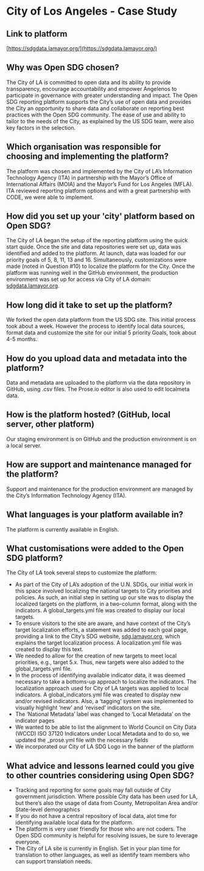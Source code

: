 <h1>City of Los Angeles - Case Study</h1>

## Link to platform

[https://sdgdata.lamayor.org/](https://sdgdata.lamayor.org/)

## Why was Open SDG chosen?

The City of LA is committed to open data and its ability to provide transparency, encourage accountability and empower Angelenos to participate in governance with greater understanding and impact.  The Open SDG reporting platform supports the City’s use of open data and provides the City an opportunity to share data and collaborate on reporting best practices with the Open SDG community.  The ease of use and ability to tailor to the needs of the City, as explained by the US SDG team, were also key factors in the selection.

## Which organisation was responsible for choosing and implementing the platform?

The platform was chosen and implemented by the City of LA’s Information Technology Agency (ITA) in partnership with the Mayor’s Office of International Affairs (MOIA) and the Mayor’s Fund for Los Angeles (MFLA).  ITA reviewed reporting platform options and with a great partnership with CODE, we were able to implement.

## How did you set up your 'city' platform based on Open SDG?

The City of LA began the setup of the reporting platform using the quick start quide.  Once the site and data repositories were set up, data was identified and added to the platform.  At launch, data was loaded for our priority goals of 5, 8, 11, 13 and 16.  Simultaneously, customizations were made (noted in Question #10) to localize the platform for the City. Once the platform was running well in the GitHub environment, the production environment was set up for access via City of LA domain: [sdgdata.lamayor.org](https://sdgdata.lamayor.org/).  

## How long did it take to set up the platform?

We forked the open data platform from the US SDG site.  This initial process took about a week.  However the process to identify local data sources, format data and customize the site for our initial 5 priority Goals, took about 4-5 months.

## How do you upload data and metadata into the platform?

Data and metadata are uploaded to the platform via the data repository in GitHub, using .csv files.  The Prose.io editor is also used to edit localmeta data.

## How is the platform hosted? (GitHub, local server, other platform)

Our staging environment is on GitHub and the production environment is on a local server.

## How are support and maintenance managed for the platform?

Support and maintenance for the production environment are managed by the City’s Information Technology Agency (ITA).

## What languages is your platform available in?

The platform is currently available in English.

## What customisations were added to the Open SDG platform?

The City of LA took several steps to customize the platform:
* As part of the City of LA’s adoption of the U.N. SDGs, our initial work in this space involved localizing the national targets to City priorities and policies.  As such, an initial step in setting up our site was to display the localized targets on the platform, in a two-column format, along with the indicators.  A global_targets.yml file was created  to display our local targets.
* To ensure visitors to the site are aware, and have context of the City’s target localization efforts, a statement was added to each goal page, providing a link to the City’s SDG website, [sdg.lamayor.org](https://sdg.lamayor.org/), which explains the target localization process.  A localization.yml file was created to display this text.
* We needed to allow for the creation of new targets to meet local priorities, e.g., target 5.x.  Thus, new targets were also added to the global_targets.yml file. 
* In the process of identifying available indicator data, it was deemed necessary to take a bottoms-up approach to localize the indicators.  The  localization approach used for City of LA targets was applied to local indicators.  A global_indicators.yml file was created to display new and/or revised indicators.  Also, a  ‘tagging’ system was implemented to visually highlight ‘new’ and ‘revised’  indicators on the site.
* The ‘National Metadata’ label was changed to ‘Local Metadata’ on the indicator pages
* We wanted to be able to list the alignment to World Council on City Data (WCCD) ISO 37120 Indicators under Local Metadata and to do so, we updated the  _prose.yml file with the necessary fields
* We incorporated our City of LA SDG Logo in the banner of the platform

## What advice and lessons learned could you give to other countries considering using Open SDG?

* Tracking and reporting for some goals may fall outside of City government jurisdiction.  Where possible City data has been used for LA, but there’s also the usage of data from County, Metropolitan Area and/or State-level demographics
* If you do not have a central repository of local data, alot time for identifying available local data for the platform.
* The platform is very user friendly for those who are not coders.  The Open SDG community is helpful for resolving issues, be sure to leverage everyone.
* The City of LA site is currently in English. Set in your plan time for translation to other languages, as well as identify team members who can support translation needs.

